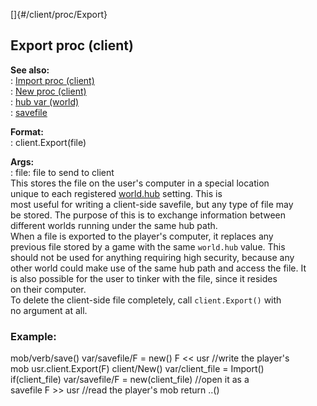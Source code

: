 []{#/client/proc/Export}    
## Export proc (client)    
**See also:**    
:   [Import proc (client)](/ref/client/proc/Import/Import.md)    
:   [New proc (client)](/ref/client/proc/New/New.md)    
:   [hub var (world)](/ref/world/var/hub/hub.md)    
:   [savefile](/ref/savefile/savefile.md)    
<!-- -->    
**Format:**    
:   client.Export(file)    
<!-- -->    
**Args:**    
:   file: file to send to client    
This stores the file on the user\'s computer in a special location    
unique to each registered [world.hub](/ref/world/var/hub/hub.md) setting. This is    
most useful for writing a client-side savefile, but any type of file may    
be stored. The purpose of this is to exchange information between    
different worlds running under the same hub path.    
When a file is exported to the player\'s computer, it replaces any    
previous file stored by a game with the same `world.hub` value. This    
should not be used for anything requiring high security, because any    
other world could make use of the same hub path and access the file. It    
is also possible for the user to tinker with the file, since it resides    
on their computer.    
To delete the client-side file completely, call `client.Export()` with    
no argument at all.    
### Example:    
mob/verb/save() var/savefile/F = new() F \<\< usr //write the player\'s    
mob usr.client.Export(F) client/New() var/client_file = Import()    
if(client_file) var/savefile/F = new(client_file) //open it as a    
savefile F \>\> usr //read the player\'s mob return ..()  